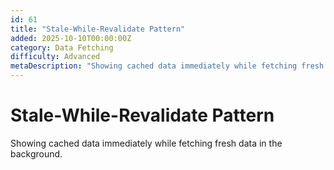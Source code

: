 ```yaml
---
id: 61
title: "Stale-While-Revalidate Pattern"
added: 2025-10-10T00:00:00Z
category: Data Fetching
difficulty: Advanced
metaDescription: "Showing cached data immediately while fetching fresh data in the background."
---
```


# Stale-While-Revalidate Pattern

Showing cached data immediately while fetching fresh data in the background.
